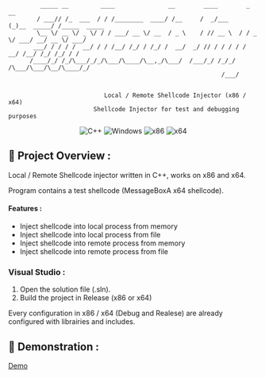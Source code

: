 ```
         _____ __         ____               __        ____        _           __            
        / ___// /_  ___  / / /________  ____/ /__     /  _/___    (_)__  _____/ /_____  _____
        \__ \/ __ \/ _ \/ / / ___/ __ \/ __  / _ \    / // __ \  / / _ \/ ___/ __/ __ \/ ___/
       ___/ / / / /  __/ / / /__/ /_/ / /_/ /  __/  _/ // / / / / /  __/ /__/ /_/ /_/ / /
      /____/_/ /_/\___/_/_/\___/\____/\__,_/\___/  /___/_/ /_/_/ /\___/\___/\__/\____/_/
                                                            /___/       
                                                                        
                                                                        
                           Local / Remote Shellcode Injector (x86 / x64)
                        Shellcode Injector for test and debugging purposes
```
<p align="center">
    <img src="https://img.shields.io/badge/language-C%2B%2B-%23f34b7d.svg?style=for-the-badge&logo=appveyor" alt="C++">
    <img src="https://img.shields.io/badge/platform-Windows-0078d7.svg?style=for-the-badge&logo=appveyor" alt="Windows">
    <img src="https://img.shields.io/badge/arch-x86-red.svg?style=for-the-badge&logo=appveyor" alt="x86">
    <img src="https://img.shields.io/badge/arch-x64-green.svg?style=for-the-badge&logo=appveyor" alt="x64">
</p>

## :open_book: Project Overview :

Local / Remote Shellcode injector written in C++, works on x86 and x64.

Program contains a test shellcode (MessageBoxA x64 shellcode).

#### Features :

- Inject shellcode into local process from memory
- Inject shellcode into local process from file
- Inject shellcode into remote process from memory
- Inject shellcode into remote process from file

### Visual Studio :

1. Open the solution file (.sln).
2. Build the project in Release (x86 or x64)

Every configuration in x86 / x64 (Debug and Realese) are already configured with librairies and includes.

## :test_tube: Demonstration :

[Demo](https://github.com/adamhlt/D3D11-Hook-ImGui/assets/48086737/5c6cf425-6758-4773-aa1c-9ce4b1c8b41d)
